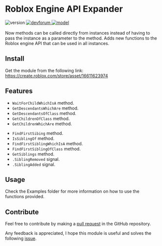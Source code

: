 # Roblox Engine API Expander
![version](https://img.shields.io/badge/version-2.0.0-yellow)
<a href="https://devforum.roblox.com/t/roblox-engine-api-expander-v2/2863874">![devforum](https://img.shields.io/badge/docs-devforum-blue)
<a href="https://create.roblox.com/store/asset/16611623974">![model](https://img.shields.io/badge/model-marketplace-green)</a>
<br>
<br>
Now methods can be called directly from instances instead of having to pass the instance as a parameter to the method. Adds new functions to the Roblox engine API that can be used in all instances.

## Install
Get the module from the following link: https://create.roblox.com/store/asset/16611623974

## Features
* `WaitForChildWhichIsA` method.
* `GetDescendantsWhichAre` method.
* `GetDescendantsOfClass` method.
* `GetChildrenOfClass` method.
* `GetChildrenWhichAre` method.
- `FindFirstSibing` method.
- `IsSiblingOf` method.
- `FindFirstSiblingWhichIsA` method.
- `FindFirstSiblingOfClass` method.
- `GetSiblings` method.
- `.SiblingRemoved` signal.
- `.SiblingAdded` signal.

## Usage
Check the Examples folder for more information on how to use the functions provided.

## Contribute
Feel free to contribute by making a [pull request](https://github.com/010DevX101/Roblox-Engine-API-Expander/pulls) in the GitHub repository.

Any feedback is appreciated, I hope this module is useful and solves the following [issue](https://devforum.roblox.com/t/proposal-to-add-new-complementing-methods-to-instancegetchildren-and-instancegetdescendants/2817747/).